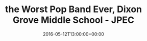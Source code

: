 ---
templateKey: event
guid: 08993683-6eab-11ea-99c5-002590d1d1b0
date: 2016-05-12T13:00:00+00:00
eventTime: '1pm'
title: the Worst Pop Band Ever, Dixon Grove Middle School - JPEC
artist: the Worst Pop Band Ever
city: Toronto
venue: Dixon Grove Middle School - JPEC
group: The Worst Pop Band Ever
guests: Jazz for Juniors
---